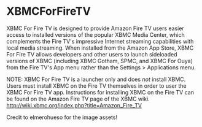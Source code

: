 XBMCForFireTV
=============

XBMC For Fire TV is designed to provide Amazon Fire TV users easier access to installed versions of the popular XBMC Media Center, which complements the Fire TV's impressive Internet streaming capabilities with local media streaming.  When installed from the Amazon App Store, XBMC For Fire TV allows developers and other users to launch sideloaded versions of XBMC (including XBMC Gotham, SPMC, and XBMC For Ouya) from the Fire TV's App menu rather than the Settings > Applications menu.

NOTE: XBMC For Fire TV is a launcher only and does *not* install XBMC.  Users must install XBMC on the Fire TV themselves in order to user the XBMC For Fire TV app.  Instructions for installing XBMC on the Fire TV can be found on the Amazon Fire TV page of the XBMC wiki.  http://wiki.xbmc.org/index.php?title=Amazon_Fire_TV

Credit to elmerohueso for the image assets!
